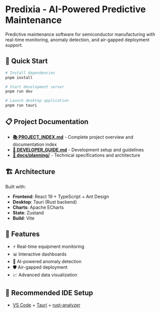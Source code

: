 # Predixia - AI-Powered Predictive Maintenance

Predictive maintenance software for semiconductor manufacturing with real-time monitoring, anomaly detection, and air-gapped deployment support.

## 🚀 Quick Start

```bash
# Install dependencies
pnpm install

# Start development server
pnpm run dev

# Launch desktop application
pnpm run tauri
```

## 📋 Project Documentation

- **[📚 PROJECT_INDEX.md](./PROJECT_INDEX.md)** - Complete project overview and documentation index
- **[🔧 DEVELOPER_GUIDE.md](./DEVELOPER_GUIDE.md)** - Development setup and guidelines  
- **[📁 docs/planning/](./docs/planning/)** - Technical specifications and architecture

## 🏗️ Architecture

Built with:
- **Frontend**: React 19 + TypeScript + Ant Design
- **Desktop**: Tauri (Rust backend)
- **Charts**: Apache ECharts  
- **State**: Zustand
- **Build**: Vite

## 🎯 Features

- ⚡ Real-time equipment monitoring
- 📊 Interactive dashboards
- 🤖 AI-powered anomaly detection
- 🛡️ Air-gapped deployment
- 📈 Advanced data visualization

## 🔧 Recommended IDE Setup

- [VS Code](https://code.visualstudio.com/) + [Tauri](https://marketplace.visualstudio.com/items?itemName=tauri-apps.tauri-vscode) + [rust-analyzer](https://marketplace.visualstudio.com/items?itemName=rust-lang.rust-analyzer)
